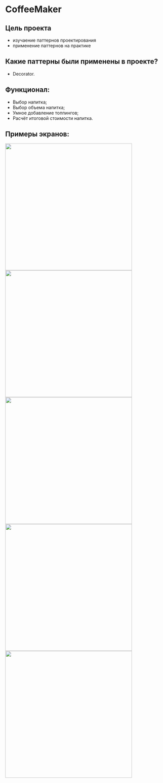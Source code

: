 # CoffeeMaker

## Цель проекта
- изучаение паттернов проектирования
- применение паттернов на практике

## Какие паттерны были применены в проекте?
- Decorator.

## Функционал:
- Выбор напитка;
- Выбор объема напитка;
- Умное добавление топпингов;
- Расчёт итоговой стоимости напитка.

## Примеры экранов:

<img src="./CoffeeMaker/screens/start.png" width="400" />      <img src="./CoffeeMaker/screens/espr.png" width="400" /> 
<img src="./CoffeeMaker/screens/amer.png" width="400" />       <img src="./CoffeeMaker/screens/capp.png" width="400" /> 
<img src="./CoffeeMaker/screens/latte.png" width="400" />

